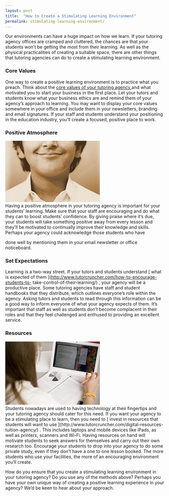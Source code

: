 ```yaml
---
layout: post
title:  "How to Create a Stimulating Learning Environment"
permalink: stimulating-learning-environment/
---
```

Our environments can have a huge impact on how we learn. If your tutoring
agency offices are cramped and cluttered, the chances are that your students
won’t be getting the most from their learning. As well as the physical
practicalities of creating a suitable space, there are other things that
tutoring agencies can do to create a stimulating learning environment.

### Core Values

One way to create a positive learning environment is to practice what you
preach. Think about the [ core values of your tutoring agency
](http://www.tutorcruncher.com/tuition-agency-ethics/) and what motivated you
to start your business in the first place. Let your tutors and students know
what your business ethics are and remind them of your agency’s approach to
learning. You may want to display your core values somewhere in your office
and include them in your newsletters, branding and email signatures. If your
staff and students understand your positioning in the education industry,
you’ll create a focused, positive place to work.

### Positive Atmosphere

<div class="img-holder full-width">
   <img src="/img/blogs/1280px-A_smile_a_day_keeps_the_pain_and_the_doctor_away-300x194.jpg" alt-text="Smile"/>
</div> Having a
positive atmosphere in your tutoring agency is important for your students’
learning. Make sure that your staff are encouraging and do what they can to
boost students’ confidence. By giving praise where it’s due, your students
will take something positive away from every lesson and they’ll be motivated
to continually improve their knowledge and skills. Perhaps your agency could
acknowledge those students who have

done well by mentioning them in your email newsletter or office noticeboard.

### Set Expectations

Learning is a two-way street. If your tutors and students understand [ what is
expected of them ](http://www.tutorcruncher.com/how-to-encourage-students-to-
take-control-of-their-learning/) , your agency will be a productive place.
Some tutoring agencies have staff and student handbooks that they distribute,
which outlines everyone’s role within the agency. Asking tutors and students
to read through this information can be a good way to inform everyone of what
your agency expects of them. It’s important that staff as well as students
don’t become complacent in their roles and that they feel challenged and
enthused to providing an excellent service.

### Resources

<div class="img-holder full-width">
   <img src="/img/blogs/BCDS_Laptop-300x200.jpg" alt-text="Beaver Country Day School - Viewbook"/>
</div> Students nowadays are used to
having technology at their fingertips and your tutoring agency should cater
for this need. If you want your agency to be a stimulating place to learn,
then you need to [ invest in resources that students will want to use
](http://www.tutorcruncher.com/digital-resources-tuition-agency/) . This
includes laptops and mobile devices like iPads, as well as printers, scanners
and Wi-Fi. Having resources on hand will motivate students to seek answers for
themselves and carry out their own research too. Encourage your students to
drop into your agency to do some private study, even if they don’t have a one
to one lesson booked. The more students who use your facilities, the more of
an encouraging environment you’ll create.

How do you ensure that you create a stimulating learning environment in your
tutoring agency? Do you use any of the methods above? Perhaps you have your
own unique way of creating a positive learning experience in your agency? We’d
be keen to hear about your approach.
